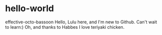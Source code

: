 # hello-world
effective-octo-bassoon
Hello,
 Lulu here, and I'm new to Github. Can't wait to learn:)
  Oh, and thanks to Habbes I love teriyaki chicken.
